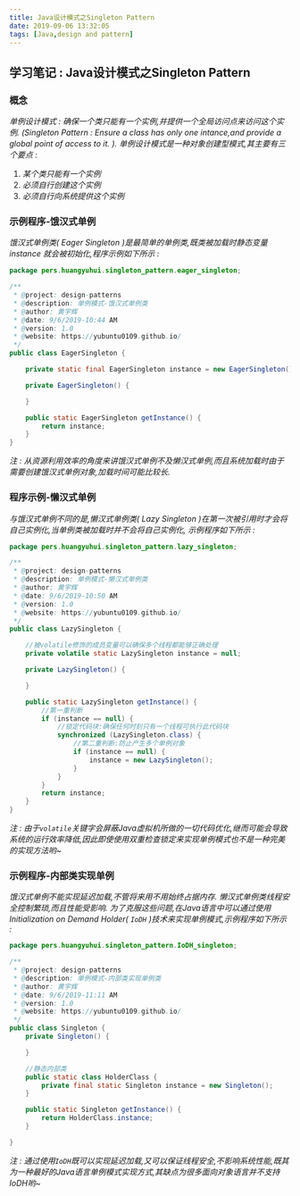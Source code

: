 ```yaml
---
title: Java设计模式之Singleton Pattern
date: 2019-09-06 13:32:05
tags: [Java,design and pattern]
---
```


## 学习笔记 : Java设计模式之Singleton Pattern

### 概念
*单例设计模式 : 确保一个类只能有一个实例,并提供一个全局访问点来访问这个实例. (Singleton Pattern : Ensure a class has only one intance,and provide a global point of access to it. ). 单例设计模式是一种对象创建型模式,其主要有三个要点 :*
1. *某个类只能有一个实例*
2. *必须自行创建这个实例*
3. *必须自行向系统提供这个实例*


### 示例程序-饿汉式单例
*饿汉式单例类( Eager Singleton )是最简单的单例类,既类被加载时静态变量 instance 就会被初始化,程序示例如下所示 :*
```java
package pers.huangyuhui.singleton_pattern.eager_singleton;

/**
 * @project: design-patterns
 * @description: 单例模式-饿汉式单例类
 * @author: 黄宇辉
 * @date: 9/6/2019-10:44 AM
 * @version: 1.0
 * @website: https://yubuntu0109.github.io/
 */
public class EagerSingleton {

    private static final EagerSingleton instance = new EagerSingleton();

    private EagerSingleton() {

    }

    public static EagerSingleton getInstance() {
        return instance;
    }
}
```

*注 : 从资源利用效率的角度来讲饿汉式单例不及懒汉式单例,而且系统加载时由于需要创建饿汉式单例对象,加载时间可能比较长.*


### 程序示例-懒汉式单例
*与饿汉式单例不同的是,懒汉式单例类( Lazy Singleton )在第一次被引用时才会将自己实例化,当单例类被加载时并不会将自己实例化, 示例程序如下所示 :*
```java
package pers.huangyuhui.singleton_pattern.lazy_singleton;

/**
 * @project: design-patterns
 * @description: 单例模式-懒汉式单例类
 * @author: 黄宇辉
 * @date: 9/6/2019-10:50 AM
 * @version: 1.0
 * @website: https://yubuntu0109.github.io/
 */
public class LazySingleton {

    //被volatile修饰的成员变量可以确保多个线程都能够正确处理
    private volatile static LazySingleton instance = null;

    private LazySingleton() {

    }

    public static LazySingleton getInstance() {
        //第一重判断
        if (instance == null) {
            //锁定代码块:确保任何时刻只有一个线程可执行此代码块
            synchronized (LazySingleton.class) {
                //第二重判断:防止产生多个单例对象
                if (instance == null) {
                    instance = new LazySingleton();
                }
            }
        }
        return instance;
    }
}
```

*注 : 由于`volatile`关键字会屏蔽Java虚拟机所做的一切代码优化,继而可能会导致系统的运行效率降低,因此即使使用双重检查锁定来实现单例模式也不是一种完美的实现方法哟~*


### 示例程序-内部类实现单例
*饿汉式单例不能实现延迟加载,不管将来用不用始终占据内存. 懒汉式单例类线程安全控制繁琐,而且性能受影响. 为了克服这些问题,在Java语言中可以通过使用 Initialization on Demand Holder( `IoDH` )技术来实现单例模式,示例程序如下所示 :*
```java
package pers.huangyuhui.singleton_pattern.IoDH_singleton;

/**
 * @project: design-patterns
 * @description: 单例模式-内部类实现单例类
 * @author: 黄宇辉
 * @date: 9/6/2019-11:11 AM
 * @version: 1.0
 * @website: https://yubuntu0109.github.io/
 */
public class Singleton {
    private Singleton() {

    }

    //静态内部类
    public static class HolderClass {
        private final static Singleton instance = new Singleton();
    }

    public static Singleton getInstance() {
        return HolderClass.instance;
    }

}
```

*注 : 通过使用`IoDH`既可以实现延迟加载,又可以保证线程安全,不影响系统性能,既其为一种最好的Java语言单例模式实现方式,其缺点为很多面向对象语言并不支持IoDH哟~*
